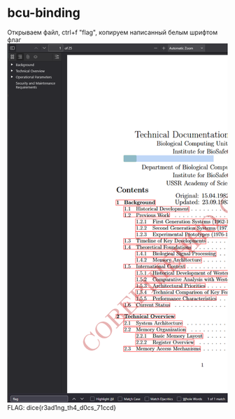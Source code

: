 # bcu-binding

Открываем файл, ctrl+f "flag", копируем написанный белым шрифтом флаг \
![img.png](img.png) \
FLAG: dice{r3ad1ng_th4_d0cs_71ccd}